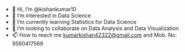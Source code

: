 - 👋 Hi, I’m @kishankumar10
- 👀 I’m interested in Data Science
- 🌱 I’m currently learning Statistics for Data Science 
- 💞️ I’m looking to collaborate on Data Analysis and Data Visualization
- 📫 How to reach me kumarkishan42322@gmail.com and Mob. No. 9560417569

<!---
kishankumar10/kishankumar10 is a ✨ special ✨ repository because its `README.md` (this file) appears on your GitHub profile.
You can click the Preview link to take a look at your changes.
--->
